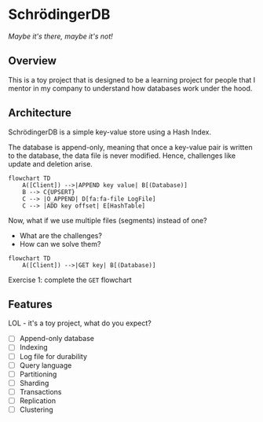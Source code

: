 # SchrödingerDB

*Maybe it's there, maybe it's not!*


## Overview

This is a toy project that is designed to be a learning project
for people that I mentor in my company to understand how databases work under the hood.

 ## Architecture

SchrödingerDB is a simple key-value store using a Hash Index.

The database is append-only, meaning that once a key-value pair is written to the database, the data file is never modified.
Hence, challenges like update and deletion arise.

```mermaid
flowchart TD
    A([Client]) -->|APPEND key value| B[(Database)]
    B --> C{UPSERT}
    C --> |O_APPEND| D[fa:fa-file LogFile]
    C --> |ADD key offset| E[HashTable]
```

Now, what if we use multiple files (segments) instead of one?
 - What are the challenges?
 - How can we solve them?

```mermaid
flowchart TD
    A([Client]) -->|GET key| B[(Database)]
```
Exercise 1: complete the `GET` flowchart


## Features

LOL - it's a toy project, what do you expect?

- [ ] Append-only database
- [ ] Indexing
- [ ] Log file for durability
- [ ] Query language
- [ ] Partitioning
- [ ] Sharding
- [ ] Transactions
- [ ] Replication
- [ ] Clustering
